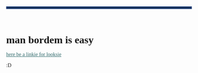 <!DOCTYPE html>
<html lang="en">
<head>
    <meta charset="UTF-8">
    <meta name="viewport" content="width=device-width, initial-scale=1.0">
    <title>mah shtuff</title>
    <link rel="shortcut icon" href="favicon.ico" type="image/x-icon">
</head>
<style>
    *   {
        font-family: Cambria, Cochin, Georgia, Times, 'Times New Roman', serif;
        margin: 0;
    }

    main {
        background-image: linear-gradient(rgb(150, 204, 255), rgb(9, 74, 165));
        height: 100vh;
        padding-left: 10px;
    }

    a {
        color: rgb(44, 103, 105);
    }
    
    hr {
        border-style: solid;
        border-color: rgb(24, 59, 117);
        border-width: 3px;
    }

    #right-box {
        display: flex;
        width: 100vh;
        justify-content: flex-end;
        align-items: flex-end;
        transition: ease-in-out, 1s;
    }

    #le-box {
        background-image: linear-gradient(rgb(9, 74, 165), rgb(150, 204, 255));
        width: 300px;
        height: 100px;

    }

    #right-box:hover {
        border-radius: 10px;
        border-color: rgb(87, 87, 163);
        border-width: 10px;
        border-style: solid;

    }
</style>
<body>
    <main>
        <br>
        <hr>
        <br>
        <h1>man bordem is easy</h1>
        <br>
        <a href="https://www.youtube.com/watch?v=Yb6dZ1IFlKc">here be a linkie for looksie</a>
        <br>
        <p>:D</p>
        <section id="right-box">
            box go right
            <section id="le-box">oki this actually go right</section>

        </section>
    </main>
</body>
</html>


<!---
Maxwellspring/Maxwellspring is a ✨ special ✨ repository because its `README.md` (this file) appears on your GitHub profile.
You can click the Preview link to take a look at your changes.
--->
